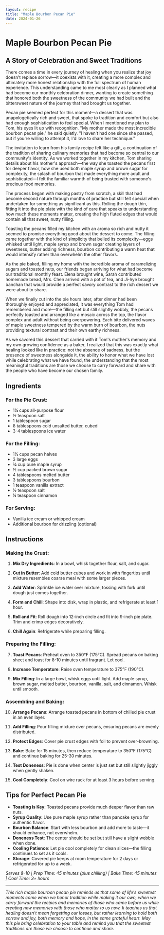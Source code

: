 ```yaml
---
layout: recipe
title: "Maple Bourbon Pecan Pie"
date: 2024-01-26
---
```


# Maple Bourbon Pecan Pie

## A Story of Celebration and Sweet Traditions

There comes a time in every journey of healing when you realize that joy doesn't replace sorrow—it coexists with it, creating a more complex and ultimately more honest relationship with the full spectrum of human experience. This understanding came to me most clearly as I planned what had become our monthly celebration dinner, wanting to create something that honored both the sweetness of the community we had built and the bittersweet nature of the journey that had brought us together.

Pecan pie seemed perfect for this moment—a dessert that was unapologetically rich and sweet, that spoke to tradition and comfort but also had enough sophistication to feel special. When I mentioned my plan to Tom, his eyes lit up with recognition. "My mother made the most incredible bourbon pecan pie," he said quietly. "I haven't had one since she passed, but if you're willing to attempt it, I'd love to share her technique."

The invitation to learn from his family recipe felt like a gift, a continuation of the tradition of sharing culinary memories that had become so central to our community's identity. As we worked together in my kitchen, Tom sharing details about his mother's approach—the way she toasted the pecans first for deeper flavor, how she used both maple syrup and brown sugar for complexity, the splash of bourbon that made everything more adult and sophisticated—I felt the familiar warmth of being trusted with someone's precious food memories.

The process began with making pastry from scratch, a skill that had become second nature through months of practice but still felt special when undertaken for something as significant as this. Rolling the dough thin, fitting it into the pie plate with the kind of care that speaks to understanding how much these moments matter, creating the high fluted edges that would contain all that sweet, nutty filling.

Toasting the pecans filled my kitchen with an aroma so rich and nutty it seemed to promise everything good about the dessert to come. The filling came together with the kind of simplicity that belied its complexity—eggs whisked until light, maple syrup and brown sugar creating layers of sweetness, butter adding richness, bourbon contributing a warm heat that would intensify rather than overwhelm the other flavors.

As the pie baked, filling my home with the incredible aroma of caramelizing sugars and toasted nuts, our friends began arriving for what had become our traditional monthly feast. Elena brought wine, Sarah contributed homemade bread, Mrs. Chen arrived with a pot of tea, and Ji-hye brought banchan that would provide a perfect savory contrast to the rich dessert we were about to share.

When we finally cut into the pie hours later, after dinner had been thoroughly enjoyed and appreciated, it was everything Tom had remembered and more—the filling set but still slightly wobbly, the pecans perfectly toasted and arranged like a mosaic across the top, the flavor complex and adult without being overpowering. Each bite delivered waves of maple sweetness tempered by the warm burn of bourbon, the nuts providing textural contrast and their own earthy richness.

As we savored this dessert that carried with it Tom's mother's memory and my own growing confidence as a baker, I realized that this was exactly what healing looked like in practice: not the absence of sadness, but the presence of sweetness alongside it, the ability to honor what we have lost while celebrating what we have found, the understanding that the most meaningful traditions are those we choose to carry forward and share with the people who have become our chosen family.

## Ingredients

### For the Pie Crust:
- 1¼ cups all-purpose flour
- ½ teaspoon salt
- 1 tablespoon sugar
- 8 tablespoons cold unsalted butter, cubed
- 3-4 tablespoons ice water

### For the Filling:
- 1½ cups pecan halves
- 3 large eggs
- ¾ cup pure maple syrup
- ½ cup packed brown sugar
- 4 tablespoons melted butter
- 3 tablespoons bourbon
- 1 teaspoon vanilla extract
- ½ teaspoon salt
- ¼ teaspoon cinnamon

### For Serving:
- Vanilla ice cream or whipped cream
- Additional bourbon for drizzling (optional)

## Instructions

### Making the Crust:
1. **Mix Dry Ingredients**: In a bowl, whisk together flour, salt, and sugar.

2. **Cut in Butter**: Add cold butter cubes and work in with fingertips until mixture resembles coarse meal with some larger pieces.

3. **Add Water**: Sprinkle ice water over mixture, tossing with fork until dough just comes together.

4. **Form and Chill**: Shape into disk, wrap in plastic, and refrigerate at least 1 hour.

5. **Roll and Fit**: Roll dough into 12-inch circle and fit into 9-inch pie plate. Trim and crimp edges decoratively.

6. **Chill Again**: Refrigerate while preparing filling.

### Preparing the Filling:
7. **Toast Pecans**: Preheat oven to 350°F (175°C). Spread pecans on baking sheet and toast for 8-10 minutes until fragrant. Let cool.

8. **Increase Temperature**: Raise oven temperature to 375°F (190°C).

9. **Mix Filling**: In a large bowl, whisk eggs until light. Add maple syrup, brown sugar, melted butter, bourbon, vanilla, salt, and cinnamon. Whisk until smooth.

### Assembling and Baking:
10. **Arrange Pecans**: Arrange toasted pecans in bottom of chilled pie crust in an even layer.

11. **Add Filling**: Pour filling mixture over pecans, ensuring pecans are evenly distributed.

12. **Protect Edges**: Cover pie crust edges with foil to prevent over-browning.

13. **Bake**: Bake for 15 minutes, then reduce temperature to 350°F (175°C) and continue baking for 25-30 minutes.

14. **Test Doneness**: Pie is done when center is just set but still slightly jiggly when gently shaken.

15. **Cool Completely**: Cool on wire rack for at least 3 hours before serving.

## Tips for Perfect Pecan Pie

- **Toasting is Key**: Toasted pecans provide much deeper flavor than raw nuts.
- **Syrup Quality**: Use pure maple syrup rather than pancake syrup for authentic flavor.
- **Bourbon Balance**: Start with less bourbon and add more to taste—it should enhance, not overwhelm.
- **Doneness Test**: The center should be set but still have a slight wobble when done.
- **Cooling Patience**: Let pie cool completely for clean slices—the filling continues to set as it cools.
- **Storage**: Covered pie keeps at room temperature for 2 days or refrigerated for up to a week.

*Serves 8-10 | Prep Time: 45 minutes (plus chilling) | Bake Time: 45 minutes | Cool Time: 3+ hours*

---

*This rich maple bourbon pecan pie reminds us that some of life's sweetest moments come when we honor tradition while making it our own, when we carry forward the recipes and memories of those who came before us while creating new memories with those who matter to us now. It teaches us that healing doesn't mean forgetting our losses, but rather learning to hold both sorrow and joy, both memory and hope, in the same grateful heart. May this pie bring celebration to your table and remind you that the sweetest traditions are those we choose to continue and share.*